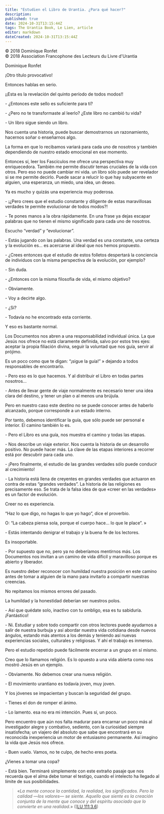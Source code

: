 ```yaml
---
title: "Estudien el Libro de Urantia. ¿Para qué hacer?"
description: 
published: true
date: 2024-10-31T13:15:44Z
tags: The Urantia Book, Le Lien, article
editor: markdown
dateCreated: 2024-10-31T13:15:44Z
---
```


<p class="v-card tema v-sheet--gris claro aclarar-3 px-2">© 2018 Dominique Ronfet<br>© 2018 Association Francophone des Lecteurs du Livre d'Urantia</p>



Dominique Ronfet

¡Otro título provocativo!

Entonces hablas en serio.

¡¡Esta es la revelación del quinto período de todos modos!!

\- ¿Entonces este sello es suficiente para ti?

\- ¿Pero no te transformaste al leerlo? ¿Este libro no cambió tu vida?

\- Un libro sigue siendo un libro.

Nos cuenta una historia, puede buscar demostrarnos un razonamiento, hacernos soñar o enseñarnos algo.

La forma en que lo recibamos variará para cada uno de nosotros y también dependiendo de nuestro estado emocional en ese momento.

Entonces sí, leer los Fascículos me ofrece una perspectiva muy enriquecedora. También me permite discutir temas cruciales de la vida con otros. Pero eso no puede cambiar mi vida. un libro sólo puede ser revelador si se me permite decirlo. Puede sacar a relucir lo que hay subyacente en alguien, una esperanza, un miedo, una idea, un deseo.

Ya es mucho y quizás una experiencia muy poderosa.

\- ¡¿Pero crees que el estudio constante y diligente de estas maravillosas verdades te permite evolucionar de todos modos?!

\- Te pones manos a la obra rápidamente. En una frase ya dejas escapar palabras que no tienen el mismo significado para cada uno de nosotros.

Escucho “verdad” y “evolucionar”.

\- Estás jugando con las palabras. Una verdad es una constante, una certeza y la evolución es… es acercarse al ideal que nos hemos propuesto.

\- ¿Crees entonces que el estudio de estos folletos despertará la conciencia de individuos con la misma perspectiva de la evolución, por ejemplo?

\- Sin duda.

\- ¿Entonces con la misma filosofía de vida, el mismo objetivo?

\- Obviamente.

\- Voy a decirte algo.

\- ¿Sí?

\- Todavía no he encontrado esta corriente.

Y eso es bastante normal.

Los Documentos nos abren a una responsabilidad individual única. La que Jesús nos ofrece no está claramente definida, salvo por estos tres ejes: aceptar la propia filiación divina, seguir la voluntad que nos guía, servir al prójimo.

Es un poco como que te digan: “¡sigue la guía!” » dejando a todos responsables de encontrarlo.

\- Pero eso es lo que hacemos. Y al distribuir el Libro en todas partes nosotros...

\- Antes de llevar gente de viaje normalmente es necesario tener una idea clara del destino, y tener un plan o al menos una brújula.

Pero en nuestro caso este destino no se puede conocer antes de haberlo alcanzado, porque corresponde a un estado interno.

Por tanto, debemos identificar la guía, que sólo puede ser personal e interior. El camino también lo es.

\- Pero el Libro es una guía, nos muestra el camino y todas las etapas.

\- Nos describe un viaje exterior. Nos cuenta la historia de un desarrollo positivo. No puede hacer más. La clave de las etapas interiores a recorrer está por descubrir para cada uno.

\- ¡Pero finalmente, el estudio de las grandes verdades sólo puede conducir al crecimiento!

\- La historia está llena de creyentes en grandes verdades que actuaron en contra de estas “grandes verdades”. La historia de las religiones es precisamente eso. Se trata de la falsa idea de que «creer en las verdades» es un factor de evolución.

Creer no es experiencia.

“Haz lo que digo, no hagas lo que yo hago”, dice el proverbio.

O: “La cabeza piensa sola, porque el cuerpo hace… lo que le place”. »

\- Estás intentando denigrar el trabajo y la buena fe de los lectores.

Es insoportable.

\- Por supuesto que no, pero ya no deberíamos mentirnos más. Los Documentos nos invitan a un camino de vida difícil y maravilloso porque es abierto y liberador.

Es nuestro deber reconocer con humildad nuestra posición en este camino antes de tomar a alguien de la mano para invitarlo a compartir nuestras creencias.

No repitamos los mismos errores del pasado.

La humildad y la honestidad deberían ser nuestros polos.

\- Así que quédate solo, inactivo con tu ombligo, esa es tu sabiduría. ¡Fantástico!

\- Ni. Estudiar y sobre todo compartir con otros lectores puede ayudarnos a salir de nuestra burbuja y así abordar nuestra vida cotidiana desde nuevos ángulos, estando más atentos a los demás y teniendo así nuevas experiencias sociales, culturales y religiosas. Y ahí el trabajo es inmenso.

Pero el estudio repetido puede fácilmente encerrar a un grupo en sí mismo.

Creo que lo llamamos religión. Es lo opuesto a una vida abierta como nos mostró Jesús en un ejemplo.

\- Obviamente. No debemos crear una nueva religión.

\- El movimiento urantiano es todavía joven, muy joven.

Y los jóvenes se impacientan y buscan la seguridad del grupo.

\- Tienes el don de romper el ánimo.

\- Lo lamento. esa no era mi intención. Pues sí, un poco.

Pero encuentro que aún nos falta madurar para encarnar un poco más al investigador alegre y combativo, sediento, con la curiosidad siempre insatisfecha; un viajero del absoluto que sabe que encontrará en su reconocida inexperiencia un motor de entusiasmo permanente. Así imagino la vida que Jesús nos ofrece.

\- Buen vuelo. Vamos, no te culpo, de hecho eres poeta.

¿Vienes a tomar una copa?

\- Está bien. Terminaré simplemente con este extraño pasaje que nos recuerda que el alma debe tomar el testigo, cuando el intelecto ha llegado al límite de sus posibilidades.

> «_La mente conoce la cantidad, la realidad, los significados. Pero la calidad —los valores— se *siente*. Aquello que siente es la creación conjunta de la mente que conoce y del espíritu asociado que lo convierte en una realidad._» ([[LU 111:3.6](/es/The_Urantia_Book/111#p3_6))



